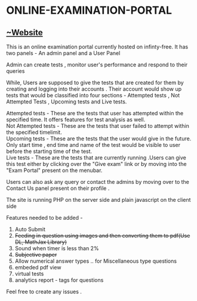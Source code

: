 # ONLINE-EXAMINATION-PORTAL
## <a href = "http://examlive.rf.gd"> ~Website </a>
This is an online examination portal currently hosted on infinty-free.
It has two panels - An admin panel and a User Panel 

Admin can create tests , monitor user's performance and respond to their queries 

While, Users are supposed to give the tests that are created for them by creating and logging into their accounts . Their account would show up tests that would be classified into four sections - Attempted tests , Not Attempted Tests , Upcoming tests and Live tests.  

Attempted tests - These are the tests that user has attempted within the specified time. It offers features for test analysis as well.  
Not Attempted tests - These are the tests that user failed to attempt within the specified timelimit.  
Upcoming tests - These are the tests that the user would give in the future. Only start time  , end time and name of the test would be visible to user before the starting time of the test.    
Live tests - These are the tests that are currently running .Users can give this test either by clicking over the "Give exam" link or by moving into the "Exam Portal" present on the menubar.  

Users can also ask any query or contact the admins by moving over to the Contact Us panel present on their profile .  

The site is running PHP on the server side and plain javascript on the client side 

Features needed to be added - 
1) Auto Submit 
2) ~~Feeding in question using images and then converting them to pdf(Use DL, MathJax Library)~~
3) Sound when timer is less than 2%  
4) ~~Subjective paper~~
5) Allow numerical answer types .. for Miscellaneous type questions     
6) embeded pdf view   
7) virtual tests  
8) analytics report  - tags for questions  


Feel free to create any issues .
